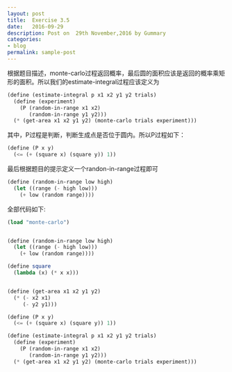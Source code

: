```yaml
---
layout: post
title:  Exercise 3.5
date:   2016-09-29
description: Post on  29th November,2016 by Gummary
categories:
- blog
permalink: sample-post
---
```


根据题目描述，monte-carlo过程返回概率，最后圆的面积应该是返回的概率乘矩形的面积。所以我们的estimate-integral过程应该定义为

~~~scheme
(define (estimate-integral p x1 x2 y1 y2 trials)
  (define (experiment)
    (P (random-in-range x1 x2)
       (random-in-range y1 y2)))
  (* (get-area x1 x2 y1 y2) (monte-carlo trials experiment)))
~~~

其中，P过程是判断，判断生成点是否位于圆内。所以P过程如下：

~~~scheme
(define (P x y)
  (<= (+ (square x) (square y)) 1))
~~~

最后根据题目的提示定义一个randon-in-range过程即可

~~~scheme
(define (random-in-range low high)
  (let ((range (- high low)))
    (+ low (random range))))
~~~


全部代码如下:


~~~scheme
(load "monte-carlo")


(define (random-in-range low high)
  (let ((range (- high low)))
    (+ low (random range))))

(define square
  (lambda (x) (* x x)))


(define (get-area x1 x2 y1 y2)
  (* (- x2 x1)
     (- y2 y1)))

(define (P x y)
  (<= (+ (square x) (square y)) 1))

(define (estimate-integral p x1 x2 y1 y2 trials)
  (define (experiment)
    (P (random-in-range x1 x2)
       (random-in-range y1 y2)))
  (* (get-area x1 x2 y1 y2) (monte-carlo trials experiment)))
~~~

      

  
  